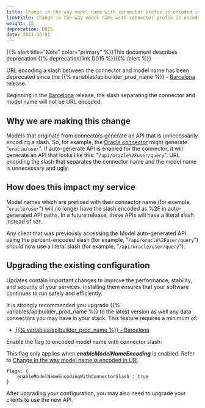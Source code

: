 ```yaml
---
title: Change in the way model name with connector prefix is encoded in paths
linkTitle: Change in the way model name with connector prefix is encoded in paths
weight: 15
deprecation: D015
date: 2021-10-01
---
```


{{% alert title="Note" color="primary" %}}This document describes deprecation {{% deprecation/link D015 %}}{{% /alert %}}


URL encoding a slash between the connector and model name has been deprecated since the {{% variables/apibuilder_prod_name %}} - [Barcelona](/docs/release_notes/barcelona) release.

Beginning in the [Barcelona](/docs/release_notes/barcelona) release, the slash separating the connector and model name will not be URL encoded.

## Why we are making this change

Models that originate from connectors generate an API that is unnecessarily encoding a slash. So, for example, the [Oracle connector](https://www.npmjs.com/package/@axway/api-builder-plugin-dc-oracle) might generate "`oracle/user`". If auto-generate API is enabled for the connector, it will generate an API that looks like this: "`/api/oracle%2Fuser/query`". URL encoding the slash that separates the connector name and the model name is unnecessary and ugly.

## How does this impact my service

Model names which are prefixed with their connector name (for example, "`oracle/user`") will no longer have the slash encoded as %2F in auto-generated API paths. In a future release, these APIs will have a literal slash instead of `%2F`.

Any client that was previously accessing the Model auto-generated API using the percent-encoded slash (for example, "`/api/oracle%2Fuser/query`") should now use a literal slash (for example, "`/api/oracle/user/query`").

## Upgrading the existing configuration

Updates contain important changes to improve the performance, stability, and security of your services. Installing them ensures that your software continues to run safely and efficiently.

It is strongly recommended you upgrade {{% variables/apibuilder_prod_name %}} to the latest version as well any data connectors you may have in your stack. This feature requires a minimum of:

* [{{% variables/apibuilder_prod_name %}} - Barcelona](/docs/release_notes/barcelona)

Enable the flag to encoded model name with connector slash:

This flag only applies when _**enableModelNameEncoding**_ is enabled. Refer to [Change in the way model name is encoded in URI](/docs/deprecations/change_in_the_way_model_name_is_encoded_in_uri/).

```
flags: {
    enableModelNameEncodingWithConnectorSlash : true
}
```

After upgrading your configuration, you may also need to upgrade your clients to use the new API.
